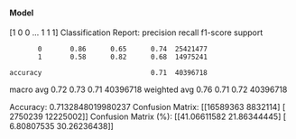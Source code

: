 #### Model
[1 0 0 ... 1 1 1]
Classification Report:
              precision    recall  f1-score   support

           0       0.86      0.65      0.74  25421477
           1       0.58      0.82      0.68  14975241

    accuracy                           0.71  40396718
   macro avg       0.72      0.73      0.71  40396718
weighted avg       0.76      0.71      0.72  40396718

Accuracy: 0.7132848019980237
Confusion Matrix:
[[16589363  8832114]
 [ 2750239 12225002]]
Confusion Matrix (%):
[[41.06611582 21.86344445]
 [ 6.80807535 30.26236438]]

